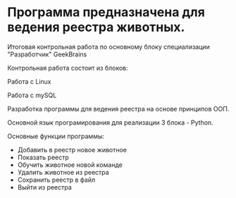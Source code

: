 # Программа предназначена для ведения реестра животных. #

Итоговая контрольная работа по основному блоку специализации "Разработчик" GeekBrains

Контрольная работа состоит из блоков:

Работа с Linux

Работа с mySQL

Разработка программы для ведения реестра на основе принципов ООП.

Основной язык програмирования для реализации 3 блока - Python.

Основные функции программы:

* Добавить в реестр новое животное
* Показать реестр
* Обучить животное новой команде
* Удалить животное из реестра
* Сохранить реестр в файл
* Выйти из реестра